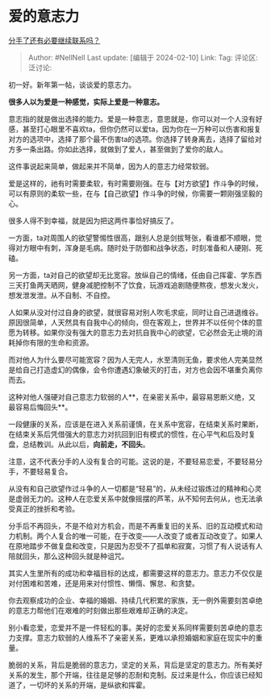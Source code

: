 # 爱的意志力
[分手了还有必要继续联系吗？](https://www.zhihu.com/question/519282013/answer/3392514307)

> Author: #NellNell
> Last update: [编辑于 2024-02-10]
> Link:
> Tag: 
> 评论区:
> 泛讨论:

初一好。新年第一帖，谈谈爱的意志力。

**很多人以为爱是一种感觉，实际上爱是一种意志。**

意志指的就是做出选择的能力。爱是一种意志，意思就是，你可以对一个人没有好感，甚至打心眼里不喜欢ta，但你仍然可以爱ta，因为你在一万种可以伤害和报复对方的选项中，选择了那个最不伤害ta的选项。你选择了转身离去，选择了留给对方多一条出路。你如此选择，就做到了爱人，甚至做到了爱你的敌人。

这件事说起来简单，做起来并不简单，因为人的意志力经常软弱。

爱是这样的，祂有时需要柔软，有时需要刚强。在与【对方欲望】作斗争的时候，可以有原则的柔软一些，在与【自己欲望】作斗争的时候，你需要一颗刚强坚毅的心。

很多人得不到幸福，就是因为把这两件事恰好搞反了。

一方面，ta对周围人的欲望警惕性很高，跟别人总是剑拔弩张，看谁都不顺眼，觉得对方眼中有刺，浑身是毛病。随时处于防御和战争状态，时刻准备和人硬刚、死磕。

另一方面，ta对自己的欲望却无比宽容。放纵自己的情绪，任由自己挥霍、学东西三天打鱼两天晒网，健身减肥控制不了饮食，玩游戏追剧随便熬夜，想发火发火，想发泄发泄。从不自制、不自控。

人如果从没对付过自身的欲望，就很容易对别人吹毛求疵，同时让自己进退维谷。原因很简单，人天然具有自我中心的倾向，但在客观上，世界并不以任何个体的意愿为转移。如果你没有强大的意志力去对抗自我中心的欲望，它必然会无止境的消耗掉你有限的生命和资源。

而对他人为什么要尽可能宽容？因为人无完人，水至清则无鱼，要求他人完美显然是给自己打造虚幻的偶像，会令你遭遇幻象破灭的打击，对方也会因不堪重负离你而去。

这种对他人强硬对自己意志力软弱的人**，在亲密关系中，最容易恩断义绝，又最容易后悔回头**。

一段健康的关系，应该是在进入关系前谨慎，在关系中宽容，在结束关系时果断，在结束关系后凭借强大的意志力对抗回到旧有模式的惯性，在心平气和后及时复盘，总结教训。从此以后，**向前走，不回头**。

注意，这不代表分手的人没有复合的可能。这说的是，不要轻易恋爱，不要轻易分手，不要轻易复合。

从没有和自己欲望作过斗争的人一切都是“轻易”的，从未经过锻炼过的精神和心灵是虚弱无力的。这种人在恋爱关系中就像摇摆的芦苇，从不知何去何从，也无法承受真正的挫折和考验。

分手后不再回头，不是不给对方机会，而是不再重复旧的关系、旧的互动模式和动力机制。两个人复合的唯一可能，在于改变——人改变了或者互动改变了。如果人在原地踏步不做复盘和改变，只是因为忍受不了孤单和寂寞，习惯了有人说话有人陪就回头，那么这种回头就是种诅咒。

其实人生里所有的成功和幸福目标的达成，都需要这样的意志力。意志力不仅仅是对付困难和苦难，还是用来对付惯性、懒惰、懈怠、和贪婪。

你去观察成功的企业、幸福的婚姻、持续几代积累的家族，无一例外需要刻苦卓绝的意志力帮他们在艰难的时刻做出那些艰难却正确的决定。

别小看恋爱，恋爱并不是一件轻松的事。美好的恋爱关系同样需要刻苦卓绝的意志力支撑。意志力软弱的人维系不了亲密关系，更难以承担婚姻和家庭在现实中的重量。

脆弱的关系，背后是脆弱的意志力，坚定的关系，背后是坚定的意志力。所有美好关系的发生，那个开端，往往是足够的忍耐和克制。反过来是什么，你应该已经知道了，一切坏的关系的开端，是纵欲和挥霍。